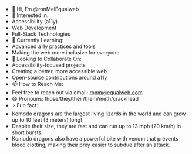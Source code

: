 - 👋 Hi, I’m @ronMelEqualweb
- 👀 Interested in:
- Accessibility (a11y)
- Web Development  
- Full-Stack Technologies
- 🌱 Currently Learning:  
- Advanced a11y practices and tools  
- Making the web more inclusive for everyone
- 💞️ Looking to Collaborate On:
- Accessibility-focused projects  
- Creating a better, more accessible web  
- Open-source contributions around a11y
- 📫 How to Reach Me:
- Feel free to reach out via email: ronm@equalweb.com
- 😄 Pronouns: those/they/their/them/meth/crackhead
- ⚡ Fun fact:
- Komodo dragons are the largest living lizards in the world and can grow up to 10 feet (3 meters) long!
-  Despite their size, they are fast and can run up to 13 mph (20 km/h) in short bursts.
-   Komodo dragons also have a powerful bite with venom that prevents blood clotting, making their prey easier to subdue after an attack.
<!---
ronMelEqualweb/ronMelEqualweb is a ✨ special ✨ repository because its `README.md` (this file) appears on your GitHub profile.
You can click the Preview link to take a look at your changes.
--->
